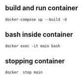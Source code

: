 ## build and run container

```
docker-compose up --build -d
```

## bash inside container

```
docker exec -it main bash
```

## stopping container

```
docker  stop main
```

<ol>
<!-- <li> live score</li> -->
<!-- <li> player stats</li> -->
<!-- <li>latest news </li> -->
<!-- <li> rankings</li> -->
<!-- <li> blog</li> -->

</ol>
